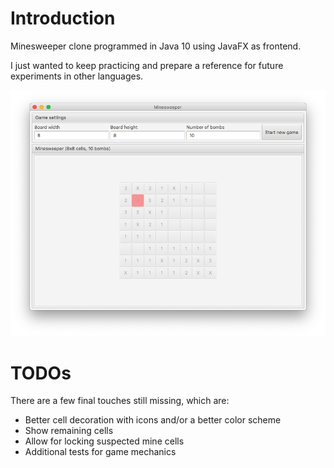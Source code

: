 # Introduction

Minesweeper clone programmed in Java 10 using JavaFX as frontend.

I just wanted to keep practicing and prepare a reference for future experiments in other languages.

![Screenshot](docs/screenshot.jpg)

# TODOs

There are a few final touches still missing, which are:

* Better cell decoration with icons and/or a better color scheme
* Show remaining cells
* Allow for locking suspected mine cells
* Additional tests for game mechanics
